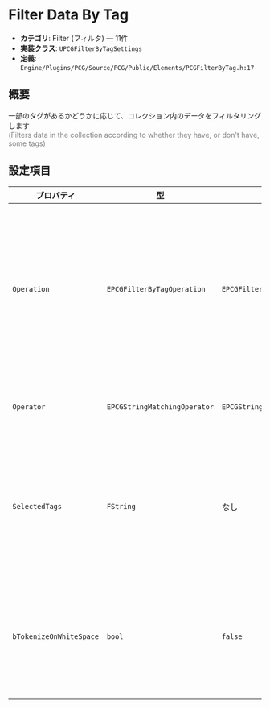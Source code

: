 # Filter Data By Tag

- **カテゴリ**: Filter (フィルタ) — 11件
- **実装クラス**: `UPCGFilterByTagSettings`
- **定義**: `Engine/Plugins/PCG/Source/PCG/Public/Elements/PCGFilterByTag.h:17`

## 概要

一部のタグがあるかどうかに応じて、コレクション内のデータをフィルタリングします<br><span style='color:gray'>(Filters data in the collection according to whether they have, or don't have, some tags)</span>

## 設定項目


| プロパティ | 型 | 初期値 | 説明 |
| --- | --- | --- | --- |
| `Operation` | `EPCGFilterByTagOperation` | `EPCGFilterByTagOperation::KeepTagged` | タグを持つデータを保持するか、反転するかを指定します。 |
| `Operator` | `EPCGStringMatchingOperator` | `EPCGStringMatchingOperator::Equal` | タグ名の一致方法。 |
| `SelectedTags` | `FString` | なし | 判定対象のタグをカンマ区切りで列挙します。 |
| `bTokenizeOnWhiteSpace` | `bool` | `false` | タグ名の区切りとして空白を使用するか。 |
